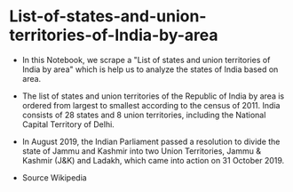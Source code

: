 # List-of-states-and-union-territories-of-India-by-area

- In this Notebook, we scrape a "List of states and union territories of India by area" which is help us to analyze the states of India based on area.

- The list of states and union territories of the Republic of India by area is ordered from largest to smallest according to the census of 2011. India consists of 28 states and 8 union territories, including the National Capital Territory of Delhi.

- In August 2019, the Indian Parliament passed a resolution to divide the state of Jammu and Kashmir into two Union Territories, Jammu & Kashmir (J&K) and Ladakh, which came into action on 31 October 2019.

- Source Wikipedia
